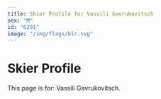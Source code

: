 ```yaml
---
title: Skier Profile for Vassili Gavrukovitsch
sex: "M"
id: "6291"
image: "/img/flags/blr.svg" 
---
```


# Skier Profile

This page is for: Vassili Gavrukovitsch.
    